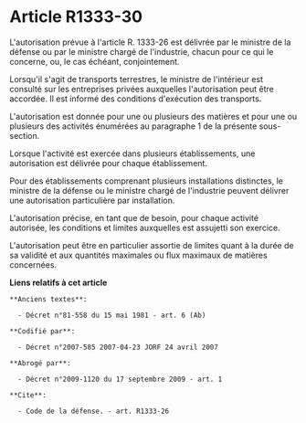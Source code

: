 # Article R1333-30

L'autorisation prévue à l'article R. 1333-26 est délivrée par le ministre de la défense ou par le ministre chargé de
l'industrie, chacun pour ce qui le concerne, ou, le cas échéant, conjointement. 

Lorsqu'il s'agit de transports terrestres, le ministre de l'intérieur est consulté sur les entreprises privées auxquelles
l'autorisation peut être accordée. Il est informé des conditions d'exécution des transports.

L'autorisation est donnée pour une ou plusieurs des matières et pour une ou plusieurs des activités énumérées au paragraphe 1
de la présente sous-section. 

Lorsque l'activité est exercée dans plusieurs établissements, une autorisation est délivrée pour chaque établissement. 

Pour des établissements comprenant plusieurs installations distinctes, le ministre de la défense ou le ministre chargé de
l'industrie peuvent délivrer une autorisation particulière par installation.

L'autorisation précise, en tant que de besoin, pour chaque activité autorisée, les conditions et limites auxquelles est
assujetti son exercice.

L'autorisation peut être en particulier assortie de limites quant à la durée de sa validité et aux quantités maximales ou
flux maximaux de matières concernées.

**Liens relatifs à cet article**

	**Anciens textes**:

	  - Décret n°81-558 du 15 mai 1981 - art. 6 (Ab)

	**Codifié par**:

	  - Décret n°2007-585 2007-04-23 JORF 24 avril 2007

	**Abrogé par**:

	  - Décret n°2009-1120 du 17 septembre 2009 - art. 1

	**Cite**:

	  - Code de la défense. - art. R1333-26
